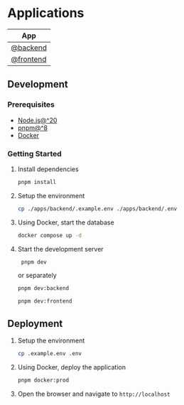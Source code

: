 # Applications

| App                     |
| ----------------------- |
| [@backend](apps/backend)   |
| [@frontend](apps/frontend) |

## Development

### Prerequisites

- [Node.js@^20](https://nodejs.org/en/download/)
- [pnpm@^8](https://pnpm.io/installation)
- [Docker](https://www.docker.com/products/docker-desktop)

### Getting Started

1. Install dependencies

   ```bash
   pnpm install
   ```
2. Setup the environment

   ```bash
   cp ./apps/backend/.example.env ./apps/backend/.env
   ```
3. Using Docker, start the database

   ```bash
   docker compose up -d
   ```
4. Start the development server

   ```bash
    pnpm dev
   ```

   or separately

   ```bash
   pnpm dev:backend

   pnpm dev:frontend
   ```

## Deployment

1. Setup the environment

   ```bash
   cp .example.env .env
   ```
2. Using Docker, deploy the application

   ```bash
   pnpm docker:prod
   ```
3. Open the browser and navigate to `http://localhost`
